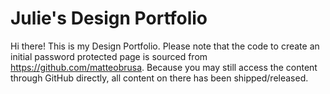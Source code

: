 # Julie's Design Portfolio
Hi there! This is my Design Portfolio. Please note that the code to create an initial password protected page is sourced from https://github.com/matteobrusa. Because you may still access the content through GitHub directly, all content on there has been shipped/released.
